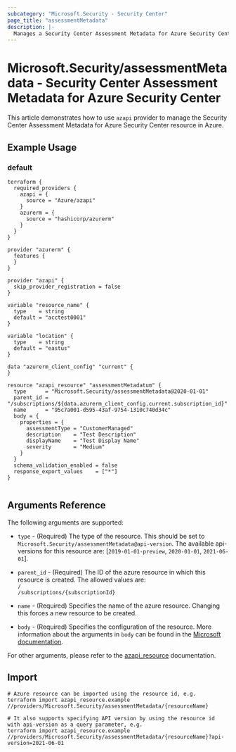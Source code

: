 ```yaml
---
subcategory: "Microsoft.Security - Security Center"
page_title: "assessmentMetadata"
description: |-
  Manages a Security Center Assessment Metadata for Azure Security Center.
---
```


# Microsoft.Security/assessmentMetadata - Security Center Assessment Metadata for Azure Security Center

This article demonstrates how to use `azapi` provider to manage the Security Center Assessment Metadata for Azure Security Center resource in Azure.

## Example Usage

### default

```hcl
terraform {
  required_providers {
    azapi = {
      source = "Azure/azapi"
    }
    azurerm = {
      source = "hashicorp/azurerm"
    }
  }
}

provider "azurerm" {
  features {
  }
}

provider "azapi" {
  skip_provider_registration = false
}

variable "resource_name" {
  type    = string
  default = "acctest0001"
}

variable "location" {
  type    = string
  default = "eastus"
}

data "azurerm_client_config" "current" {
}

resource "azapi_resource" "assessmentMetadatum" {
  type      = "Microsoft.Security/assessmentMetadata@2020-01-01"
  parent_id = "/subscriptions/${data.azurerm_client_config.current.subscription_id}"
  name      = "95c7a001-d595-43af-9754-1310c740d34c"
  body = {
    properties = {
      assessmentType = "CustomerManaged"
      description    = "Test Description"
      displayName    = "Test Display Name"
      severity       = "Medium"
    }
  }
  schema_validation_enabled = false
  response_export_values    = ["*"]
}


```



## Arguments Reference

The following arguments are supported:

* `type` - (Required) The type of the resource. This should be set to `Microsoft.Security/assessmentMetadata@api-version`. The available api-versions for this resource are: [`2019-01-01-preview`, `2020-01-01`, `2021-06-01`].

* `parent_id` - (Required) The ID of the azure resource in which this resource is created. The allowed values are:  
  `/`  
  `/subscriptions/{subscriptionId}`

* `name` - (Required) Specifies the name of the azure resource. Changing this forces a new resource to be created.

* `body` - (Required) Specifies the configuration of the resource. More information about the arguments in `body` can be found in the [Microsoft documentation](https://learn.microsoft.com/en-us/azure/templates/Microsoft.Security/assessmentMetadata?pivots=deployment-language-terraform).

For other arguments, please refer to the [azapi_resource](https://registry.terraform.io/providers/Azure/azapi/latest/docs/resources/resource) documentation.

## Import

 ```shell
 # Azure resource can be imported using the resource id, e.g.
 terraform import azapi_resource.example //providers/Microsoft.Security/assessmentMetadata/{resourceName}
 
 # It also supports specifying API version by using the resource id with api-version as a query parameter, e.g.
 terraform import azapi_resource.example //providers/Microsoft.Security/assessmentMetadata/{resourceName}?api-version=2021-06-01
 ```
